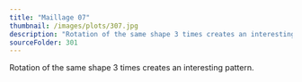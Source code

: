 ```yaml
---
title: "Maillage 07"
thumbnail: /images/plots/307.jpg
description: "Rotation of the same shape 3 times creates an interesting pattern."
sourceFolder: 301
---
```


Rotation of the same shape 3 times creates an interesting pattern.

